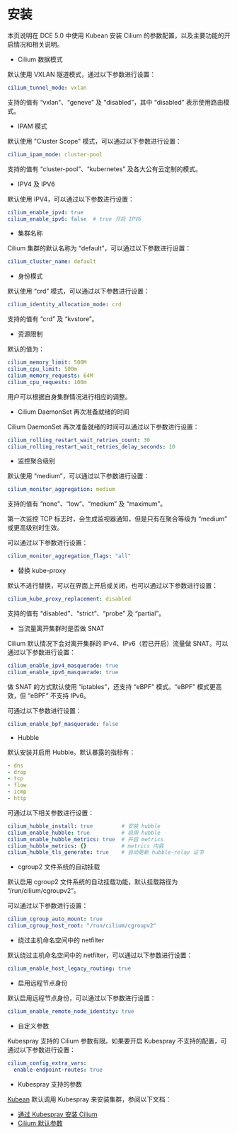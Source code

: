 # 安装

本页说明在 DCE 5.0 中使用 Kubean 安装 Cilium 的参数配置，以及主要功能的开启情况和相关说明。

- Cilium 数据模式

默认使用 VXLAN 隧道模式，通过以下参数进行设置：

```yaml
cilium_tunnel_mode: vxlan
```

支持的值有 “vxlan”、“geneve” 及 “disabled”，其中 “disabled” 表示使用路由模式。

- IPAM 模式

默认使用 "Cluster Scope" 模式，可以通过以下参数进行设置：

```yaml
cilium_ipam_mode: cluster-pool
```

支持的值有 “cluster-pool”、“kubernetes” 及各大公有云定制的模式。

- IPV4 及 IPV6

默认使用 IPV4，可以通过以下参数进行设置：

```yaml
cilium_enable_ipv4: true
cilium_enable_ipv6: false  # true 开启 IPV6
```

- 集群名称

Cilium 集群的默认名称为 “default”，可以通过以下参数进行设置：

```yaml
cilium_cluster_name: default
```

- 身份模式

默认使用 “crd” 模式，可以通过以下参数进行设置：

```yaml
cilium_identity_allocation_mode: crd
```

支持的值有 “crd” 及 “kvstore”。

- 资源限制

默认的值为：

```yaml
cilium_memory_limit: 500M
cilium_cpu_limit: 500m
cilium_memory_requests: 64M
cilium_cpu_requests: 100m
```

用户可以根据自身集群情况进行相应的调整。

- Cilium DaemonSet 再次准备就绪的时间

Cilium DaemonSet 再次准备就绪的时间可以通过以下参数进行设置：

```yaml
cilium_rolling_restart_wait_retries_count: 30
cilium_rolling_restart_wait_retries_delay_seconds: 10
```

- 监控聚合级别

默认使用 “medium”，可以通过以下参数进行设置：

```yaml
cilium_monitor_aggregation: medium
```

支持的值有 “none”、“low”、“medium” 及 “maximum”。

第一次监控 TCP 标志时，会生成监视器通知，但是只有在聚合等级为 “medium” 或更高级别时生效。

可以通过以下参数进行设置：

```yaml
cilium_monitor_aggregation_flags: "all"
```

- 替换 kube-proxy

默认不进行替换，可以在界面上开启或关闭，也可以通过以下参数进行设置：

```yaml
cilium_kube_proxy_replacement: disabled
```

支持的值有 “disabled”、“strict”、“probe” 及 “partial”。

- 当流量离开集群时是否做 SNAT

Cilium 默认情况下会对离开集群的 IPv4、IPv6（若已开启）流量做 SNAT。可以通过以下参数进行设置：

```yaml
cilium_enable_ipv4_masquerade: true
cilium_enable_ipv6_masquerade: true
```

做 SNAT 的方式默认使用 “iptables”，还支持 “eBPF” 模式。“eBPF” 模式更高效，但 “eBPF” 不支持 IPv6。

可通过以下参数进行设置：

```yaml
cilium_enable_bpf_masquerade: false
```

- Hubble

默认安装并启用 Hubble。默认暴露的指标有：

```yaml
- dns
- drop
- tcp
- flow
- icmp
- http
```

可通过以下相关参数进行设置：

```yaml
cilium_hubble_install: true         # 安装 hubble
cilium_enable_hubble: true          # 启用 hubble
cilium_enable_hubble_metrics: true  # 开启 metrics
cilium_hubble_metrics: {}           # metrics 内容
cilium_hubble_tls_generate: true    # 自动更新 hubble-relay 证书
```

- cgroup2 文件系统的自动挂载

默认启用 cgroup2 文件系统的自动挂载功能，默认挂载路径为 “/run/cilium/cgroupv2”。

可以通过以下参数进行设置：

```yaml
cilium_cgroup_auto_mount: true
cilium_cgroup_host_root: "/run/cilium/cgroupv2"
```

- 绕过主机命名空间中的 netfilter

默认绕过主机命名空间中的 netfilter，可以通过以下参数进行设置：

```yaml
cilium_enable_host_legacy_routing: true
```

- 启用远程节点身份

默认启用远程节点身份，可以通过以下参数进行设置：

```yaml
cilium_enable_remote_node_identity: true
```

- 自定义参数

Kubespray 支持的 Cilium 参数有限。如果要开启 Kubespray 不支持的配置，可通过以下参数进行设置：

```yaml
cilium_config_extra_vars:
  enable-endpoint-routes: true
```

- Kubespray 支持的参数

[Kubean](../../../community/kubean.md) 默认调用 Kubespray 来安装集群，参阅以下文档：

- [通过 Kubespray 安装 Cilium](https://github.com/kubernetes-sigs/kubespray/blob/master/docs/cilium.md)
- [Cilium 默认参数](https://github.com/kubernetes-sigs/kubespray/blob/b289f533b3b49ecf03baf755bd18b2da48608b3f/roles/network_plugin/cilium/defaults/main.yml)
